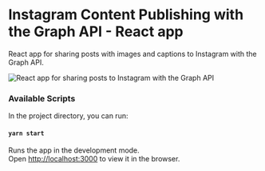 # Instagram Content Publishing with the Graph API - React app

React app for sharing posts with images and captions to Instagram with the Graph API.

![React app for sharing posts to Instagram with the Graph API](https://user-images.githubusercontent.com/7315105/115604963-43e01680-a2e2-11eb-930a-44e90f112967.png)


### Available Scripts

In the project directory, you can run:

#### `yarn start`

Runs the app in the development mode.\
Open [http://localhost:3000](http://localhost:3000) to view it in the browser.

